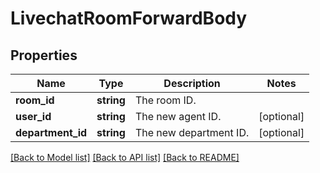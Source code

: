 # LivechatRoomForwardBody

## Properties
Name | Type | Description | Notes
------------ | ------------- | ------------- | -------------
**room_id** | **string** | The room ID. | 
**user_id** | **string** | The new agent ID. | [optional] 
**department_id** | **string** | The new department ID. | [optional] 

[[Back to Model list]](../../README.md#documentation-for-models) [[Back to API list]](../../README.md#documentation-for-api-endpoints) [[Back to README]](../../README.md)

